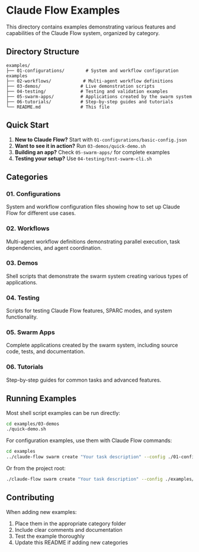 # Claude Flow Examples

This directory contains examples demonstrating various features and capabilities of the Claude Flow system, organized by category.

## Directory Structure

```
examples/
├── 01-configurations/        # System and workflow configuration examples
├── 02-workflows/            # Multi-agent workflow definitions
├── 03-demos/               # Live demonstration scripts
├── 04-testing/             # Testing and validation examples
├── 05-swarm-apps/          # Applications created by the swarm system
├── 06-tutorials/           # Step-by-step guides and tutorials
└── README.md               # This file
```

## Quick Start

1. **New to Claude Flow?** Start with `01-configurations/basic-config.json`
2. **Want to see it in action?** Run `03-demos/quick-demo.sh`
3. **Building an app?** Check `05-swarm-apps/` for complete examples
4. **Testing your setup?** Use `04-testing/test-swarm-cli.sh`

## Categories

### 01. Configurations
System and workflow configuration files showing how to set up Claude Flow for different use cases.

### 02. Workflows
Multi-agent workflow definitions demonstrating parallel execution, task dependencies, and agent coordination.

### 03. Demos
Shell scripts that demonstrate the swarm system creating various types of applications.

### 04. Testing
Scripts for testing Claude Flow features, SPARC modes, and system functionality.

### 05. Swarm Apps
Complete applications created by the swarm system, including source code, tests, and documentation.

### 06. Tutorials
Step-by-step guides for common tasks and advanced features.

## Running Examples

Most shell script examples can be run directly:
```bash
cd examples/03-demos
./quick-demo.sh
```

For configuration examples, use them with Claude Flow commands:
```bash
cd examples
../claude-flow swarm create "Your task description" --config ./01-configurations/basic/simple-config.json
```

Or from the project root:
```bash
./claude-flow swarm create "Your task description" --config ./examples/01-configurations/basic/simple-config.json
```

## Contributing

When adding new examples:
1. Place them in the appropriate category folder
2. Include clear comments and documentation
3. Test the example thoroughly
4. Update this README if adding new categories